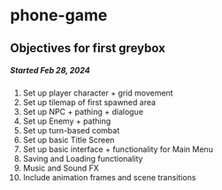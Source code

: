 # phone-game


## Objectives for first greybox
##### Started Feb 28, 2024
1. Set up player character + grid movement
2. Set up tilemap of first spawned area
3. Set up NPC + pathing + dialogue
4. Set up Enemy + pathing
5. Set up turn-based combat
6. Set up basic Title Screen
7. Set up basic interface + functionality for Main Menu
8. Saving and Loading functionality
9. Music and Sound FX
10. Include animation frames and scene transitions
